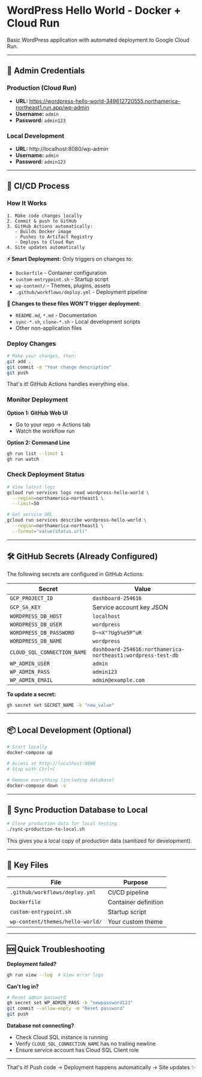 # WordPress Hello World - Docker + Cloud Run

Basic WordPress application with automated deployment to Google Cloud Run.

---

## 🔑 Admin Credentials

### Production (Cloud Run)
- **URL:** https://wordpress-hello-world-349612720555.northamerica-northeast1.run.app/wp-admin
- **Username:** `admin`
- **Password:** `admin123`

### Local Development
- **URL:** http://localhost:8080/wp-admin
- **Username:** `admin`
- **Password:** `admin123`

---

## 🚀 CI/CD Process

### How It Works

```
1. Make code changes locally
2. Commit & push to GitHub
3. GitHub Actions automatically:
   - Builds Docker image
   - Pushes to Artifact Registry
   - Deploys to Cloud Run
4. Site updates automatically
```

**⚡ Smart Deployment:** Only triggers on changes to:
- `Dockerfile` - Container configuration
- `custom-entrypoint.sh` - Startup script
- `wp-content/` - Themes, plugins, assets
- `.github/workflows/deploy.yml` - Deployment pipeline

**📝 Changes to these files WON'T trigger deployment:**
- `README.md`, `*.md` - Documentation
- `sync-*.sh`, `clone-*.sh` - Local development scripts
- Other non-application files

### Deploy Changes

```bash
# Make your changes, then:
git add .
git commit -m "Your change description"
git push
```

That's it! GitHub Actions handles everything else.

### Monitor Deployment

**Option 1: GitHub Web UI**
- Go to your repo → Actions tab
- Watch the workflow run

**Option 2: Command Line**
```bash
gh run list --limit 1
gh run watch
```

### Check Deployment Status

```bash
# View latest logs
gcloud run services logs read wordpress-hello-world \
  --region=northamerica-northeast1 \
  --limit=50

# Get service URL
gcloud run services describe wordpress-hello-world \
  --region=northamerica-northeast1 \
  --format="value(status.url)"
```

---

## 🛠️ GitHub Secrets (Already Configured)

The following secrets are configured in GitHub Actions:

| Secret | Value |
|--------|-------|
| `GCP_PROJECT_ID` | `dashboard-254616` |
| `GCP_SA_KEY` | Service account key JSON |
| `WORDPRESS_DB_HOST` | `localhost` |
| `WORDPRESS_DB_USER` | `wordpress` |
| `WORDPRESS_DB_PASSWORD` | `D~=X"?Ug5%e5P^uR` |
| `WORDPRESS_DB_NAME` | `wordpress` |
| `CLOUD_SQL_CONNECTION_NAME` | `dashboard-254616:northamerica-northeast1:wordpress-test-db` |
| `WP_ADMIN_USER` | `admin` |
| `WP_ADMIN_PASS` | `admin123` |
| `WP_ADMIN_EMAIL` | `admin@example.com` |

**To update a secret:**
```bash
gh secret set SECRET_NAME -b "new_value"
```

---

## 📦 Local Development (Optional)

```bash
# Start locally
docker-compose up

# Access at http://localhost:8080
# Stop with Ctrl+C

# Remove everything (including database)
docker-compose down -v
```

---

## 🔄 Sync Production Database to Local

```bash
# Clone production data for local testing
./sync-production-to-local.sh
```

This gives you a local copy of production data (sanitized for development).

---

## 📁 Key Files

| File | Purpose |
|------|---------|
| `.github/workflows/deploy.yml` | CI/CD pipeline |
| `Dockerfile` | Container definition |
| `custom-entrypoint.sh` | Startup script |
| `wp-content/themes/hello-world/` | Your custom theme |

---

## 🆘 Quick Troubleshooting

**Deployment failed?**
```bash
gh run view --log  # View error logs
```

**Can't log in?**
```bash
# Reset admin password
gh secret set WP_ADMIN_PASS -b "newpassword123"
git commit --allow-empty -m "Reset password"
git push
```

**Database not connecting?**
- Check Cloud SQL instance is running
- Verify `CLOUD_SQL_CONNECTION_NAME` has no trailing newline
- Ensure service account has Cloud SQL Client role

---

That's it! Push code → Deployment happens automatically → Site updates ✨
